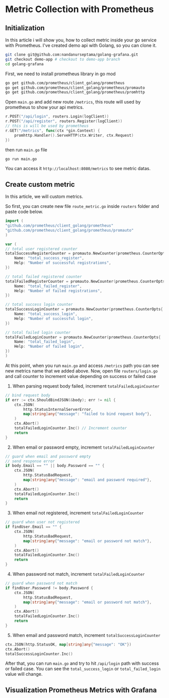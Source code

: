 # Metric Collection with Prometheus

## Initialization

In this article i will show you, how to collect metric inside your go service with Prometheus.
I've created demo api with Golang, so you can clone it.

```bash
git clone git@github.com:nandanurseptama/golang-grafana.git
git checkout demo-app # checkout to demo-app branch
cd golang-grafana
```

First, we need to install prometheus library in go mod

```bash
go get github.com/prometheus/client_golang/prometheus
go get github.com/prometheus/client_golang/prometheus/promauto
go get github.com/prometheus/client_golang/prometheus/promhttp
```

Open `main.go` and add new route `/metrics`, this route will used by prometheus to show your api metrics.

```go
r.POST("/api/login", routers.Login(logClient))
r.POST("/api/register", routers.Register(logClient))
// this is will be used by prometheus
r.GET("/metrics", func(ctx *gin.Context) {
    promhttp.Handler().ServeHTTP(ctx.Writer, ctx.Request)
})
```

then run `main.go` file

```bash
go run main.go
```

You can access it `http://localhost:8080/metrics` to see metric datas.

## Create custom metric

In this article, we will custom metrics.

So first, you can create new file `route_metric.go` inside `routers` folder and paste code below.

```go
import (
"github.com/prometheus/client_golang/prometheus"
"github.com/prometheus/client_golang/prometheus/promauto"
)

var (
// total user registered counter
totalSuccessRegisterCounter = promauto.NewCounter(prometheus.CounterOpts{
    Name: "total_success_register",
    Help: "Number of successful registrations",
})

// total failed registered counter
totalFailedRegisterCounter = promauto.NewCounter(prometheus.CounterOpts{
    Name: "total_failed_register",
    Help: "Number of failed registrations",
})

// total success login counter
totalSuccessLoginCounter = promauto.NewCounter(prometheus.CounterOpts{
    Name: "total_success_login",
    Help: "Number of successful login",
})

// total failed login counter
totalFailedLoginCounter = promauto.NewCounter(prometheus.CounterOpts{
    Name: "total_failed_login",
    Help: "Number of failed login",
})
)
```

At this point, when you run `main.go` and access `/metrics` path you can see new metrics name that we added above. Now, open file `routers/login.go` and call counter to increment value depending on success or failed case

1. When parsing request body failed, increment `totalFailedLoginCounter`

```go
// bind request body
if err := ctx.ShouldBindJSON(&body); err != nil {
    ctx.JSON(
        http.StatusInternalServerError,
        map[string]any{"message": "failed to bind request body"},
    )
    ctx.Abort()
    totalFailedLoginCounter.Inc() // Increment counter
    return
}
```

2. When email or password empty, increment `totalFailedLoginCounter`

```go
// guard when email and password empty
// send response error
if body.Email == "" || body.Password == "" {
    ctx.JSON(
        http.StatusBadRequest,
        map[string]any{"message": "email and password required"},
    )
    ctx.Abort()
    totalFailedLoginCounter.Inc()
    return
}
```

3. When email not registered, increment `totalFailedLoginCounter`

```go
// guard when user not registered
if findUser.Email == "" {
    ctx.JSON(
        http.StatusBadRequest,
        map[string]any{"message": "email or password not match"},
    )
    ctx.Abort()
    totalFailedLoginCounter.Inc()
    return
}
```

4. When password not match, increment `totalFailedLoginCounter`

```go
// guard when password not match
if findUser.Password != body.Password {
    ctx.JSON(
        http.StatusBadRequest,
        map[string]any{"message": "email or password not match"},
    )
    ctx.Abort()
    totalFailedLoginCounter.Inc()
    return
}
```

5. When email and password match, increment `totalSuccessLoginCounter`

```go
ctx.JSON(http.StatusOK, map[string]any{"message": "OK"})
ctx.Abort()
totalSuccessLoginCounter.Inc()
```

After that, you can run `main.go` and try to hit `/api/login` path with success or failed case. You can see the `total_success_login` or `total_failed_login` value will change.


## Visualization Prometheus Metrics with Grafana

